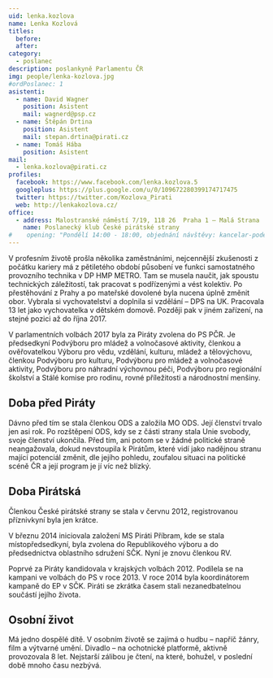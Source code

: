 ```yaml
---
uid: lenka.kozlova
name: Lenka Kozlová
titles:
  before: 
  after:
category:
  - poslanec
description: poslankyně Parlamentu ČR
img: people/lenka-kozlova.jpg
#ordPoslanec: 1
asistenti:
  - name: David Wagner
    position: Asistent
    mail: wagnerd@psp.cz
  - name: Štěpán Drtina
    position: Asistent
    mail: stepan.drtina@pirati.cz
  - name: Tomáš Hába
    position: Asistent
mail:
  - lenka.kozlova@pirati.cz
profiles:
  facebook: https://www.facebook.com/lenka.kozlova.5
  googleplus: https://plus.google.com/u/0/109672280399174717475
  twitter: https://twitter.com/Kozlova_Pirati
  web: http://lenkakozlova.cz/
office:
  - address: Malostranské náměstí 7/19, 118 26  Praha 1 – Malá Strana
    name: Poslanecký klub České pirátské strany
#    opening: "Pondělí 14:00 - 18:00, objednání návštěvy: kancelar-podebrady@pirati.cz nebo 778 111 462. Dne 18. 6. je z pracovních důvodů kancelář mimo provoz."
---
```

V profesním životě prošla několika zaměstnáními, nejcennější zkušenosti z počátku kariery má z pětiletého období působení ve funkci samostatného provozního technika v DP HMP METRO. Tam se musela naučit, jak spoustu technických záležitostí, tak pracovat s podřízenými a vést kolektiv. Po přestěhování z Prahy a po mateřské dovolené byla nucena úplně změnit obor. Vybrala si vychovatelství a doplnila si vzdělání – DPS na UK. Pracovala 13 let jako vychovatelka v dětském domově. Později pak v jiném zařízení, na stejné pozici až do října 2017.

V parlamentních volbách 2017 byla za Piráty zvolena do PS PČR. Je předsedkyní Podvýboru pro mládež a volnočasové aktivity, členkou a ověřovatelkou Výboru pro vědu, vzdělání, kulturu, mládež a tělovýchovu, členkou Podvýboru pro kulturu, Podvýboru pro mládež a volnočasové aktivity, Podvýboru pro náhradní výchovnou péči, Podvýboru pro regionální školství a Stálé komise pro rodinu, rovné příležitosti a národnostní menšiny.

## Doba před Piráty

Dávno před tím se stala členkou ODS a založila MO ODS. Její členství trvalo jen asi rok. Po rozštěpení ODS, kdy se z části strany stala Unie svobody, svoje členství ukončila. Před tím, ani potom se v žádné politické straně neangažovala, dokud nevstoupila k Pirátům, které vidí jako nadějnou stranu mající potenciál změnit, dle jejího pohledu, zoufalou situaci na politické scéně ČR a její program je jí víc než blízký.

## Doba Pirátská

Členkou České pirátské strany se stala v červnu 2012, registrovanou příznivkyní byla jen krátce.

V březnu 2014 iniciovala založení MS Piráti Příbram, kde se stala místopředsedkyní, byla zvolena do Republikového výboru a do předsednictva oblastního sdružení SČK. Nyní je znovu členkou RV.

Poprvé za Piráty kandidovala v krajských volbách 2012. Podílela se na kampani ve volbách do PS v roce 2013. V roce 2014 byla koordinátorem kampaně do EP v SČK. Piráti se zkrátka časem stali nezanedbatelnou součástí jejího života.

## Osobní život

Má jedno dospělé dítě. V osobním životě se zajímá o hudbu – napříč žánry, film a výtvarné umění. Divadlo – na ochotnické platformě, aktivně provozovala 8 let. Nejstarší zálibou je čtení, na které, bohužel, v poslední době mnoho času nezbývá.


